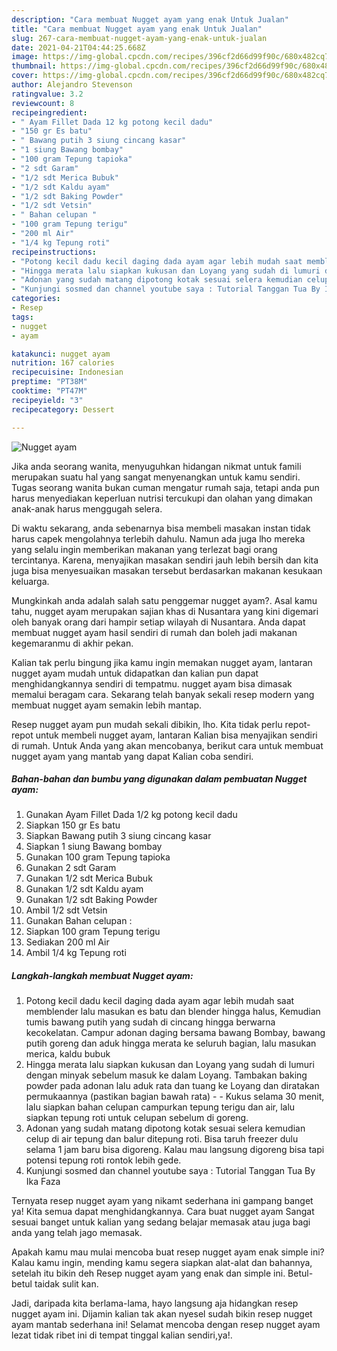 ```yaml
---
description: "Cara membuat Nugget ayam yang enak Untuk Jualan"
title: "Cara membuat Nugget ayam yang enak Untuk Jualan"
slug: 267-cara-membuat-nugget-ayam-yang-enak-untuk-jualan
date: 2021-04-21T04:44:25.668Z
image: https://img-global.cpcdn.com/recipes/396cf2d66d99f90c/680x482cq70/nugget-ayam-foto-resep-utama.jpg
thumbnail: https://img-global.cpcdn.com/recipes/396cf2d66d99f90c/680x482cq70/nugget-ayam-foto-resep-utama.jpg
cover: https://img-global.cpcdn.com/recipes/396cf2d66d99f90c/680x482cq70/nugget-ayam-foto-resep-utama.jpg
author: Alejandro Stevenson
ratingvalue: 3.2
reviewcount: 8
recipeingredient:
- " Ayam Fillet Dada 12 kg potong kecil dadu"
- "150 gr Es batu"
- " Bawang putih 3 siung cincang kasar"
- "1 siung Bawang bombay"
- "100 gram Tepung tapioka"
- "2 sdt Garam"
- "1/2 sdt Merica Bubuk"
- "1/2 sdt Kaldu ayam"
- "1/2 sdt Baking Powder"
- "1/2 sdt Vetsin"
- " Bahan celupan "
- "100 gram Tepung terigu"
- "200 ml Air"
- "1/4 kg Tepung roti"
recipeinstructions:
- "Potong kecil dadu kecil daging dada ayam agar lebih mudah saat memblender lalu masukan es batu dan blender hingga halus, Kemudian tumis bawang putih yang sudah di cincang hingga berwarna kecokelatan. Campur adonan daging bersama bawang Bombay, bawang putih goreng dan aduk hingga merata ke seluruh bagian, lalu masukan merica, kaldu bubuk"
- "Hingga merata lalu siapkan kukusan dan Loyang yang sudah di lumuri dengan minyak sebelum masuk ke dalam Loyang. Tambakan baking powder pada adonan lalu aduk rata dan tuang ke Loyang dan diratakan permukaannya (pastikan bagian bawah rata)   Kukus selama 30 menit, lalu siapkan bahan celupan campurkan tepung terigu dan air, lalu siapkan tepung roti untuk celupan sebelum di goreng."
- "Adonan yang sudah matang dipotong kotak sesuai selera kemudian celup di air tepung dan balur ditepung roti. Bisa taruh freezer dulu selama 1 jam baru bisa digoreng. Kalau mau langsung digoreng bisa tapi potensi tepung roti rontok lebih gede."
- "Kunjungi sosmed dan channel youtube saya : Tutorial Tanggan Tua By Ika Faza"
categories:
- Resep
tags:
- nugget
- ayam

katakunci: nugget ayam 
nutrition: 167 calories
recipecuisine: Indonesian
preptime: "PT38M"
cooktime: "PT47M"
recipeyield: "3"
recipecategory: Dessert

---
```



![Nugget ayam](https://img-global.cpcdn.com/recipes/396cf2d66d99f90c/680x482cq70/nugget-ayam-foto-resep-utama.jpg)

Jika anda seorang wanita, menyuguhkan hidangan nikmat untuk famili merupakan suatu hal yang sangat menyenangkan untuk kamu sendiri. Tugas seorang  wanita bukan cuman mengatur rumah saja, tetapi anda pun harus menyediakan keperluan nutrisi tercukupi dan olahan yang dimakan anak-anak harus menggugah selera.

Di waktu  sekarang, anda sebenarnya bisa membeli masakan instan tidak harus capek mengolahnya terlebih dahulu. Namun ada juga lho mereka yang selalu ingin memberikan makanan yang terlezat bagi orang tercintanya. Karena, menyajikan masakan sendiri jauh lebih bersih dan kita juga bisa menyesuaikan masakan tersebut berdasarkan makanan kesukaan keluarga. 



Mungkinkah anda adalah salah satu penggemar nugget ayam?. Asal kamu tahu, nugget ayam merupakan sajian khas di Nusantara yang kini digemari oleh banyak orang dari hampir setiap wilayah di Nusantara. Anda dapat membuat nugget ayam hasil sendiri di rumah dan boleh jadi makanan kegemaranmu di akhir pekan.

Kalian tak perlu bingung jika kamu ingin memakan nugget ayam, lantaran nugget ayam mudah untuk didapatkan dan kalian pun dapat menghidangkannya sendiri di tempatmu. nugget ayam bisa dimasak memalui beragam cara. Sekarang telah banyak sekali resep modern yang membuat nugget ayam semakin lebih mantap.

Resep nugget ayam pun mudah sekali dibikin, lho. Kita tidak perlu repot-repot untuk membeli nugget ayam, lantaran Kalian bisa menyajikan sendiri di rumah. Untuk Anda yang akan mencobanya, berikut cara untuk membuat nugget ayam yang mantab yang dapat Kalian coba sendiri.

<!--inarticleads1-->

##### Bahan-bahan dan bumbu yang digunakan dalam pembuatan Nugget ayam:

1. Gunakan  Ayam Fillet Dada 1/2 kg potong kecil dadu
1. Siapkan 150 gr Es batu
1. Siapkan  Bawang putih 3 siung cincang kasar
1. Siapkan 1 siung Bawang bombay
1. Gunakan 100 gram Tepung tapioka
1. Gunakan 2 sdt Garam
1. Gunakan 1/2 sdt Merica Bubuk
1. Gunakan 1/2 sdt Kaldu ayam
1. Gunakan 1/2 sdt Baking Powder
1. Ambil 1/2 sdt Vetsin
1. Gunakan  Bahan celupan :
1. Siapkan 100 gram Tepung terigu
1. Sediakan 200 ml Air
1. Ambil 1/4 kg Tepung roti




<!--inarticleads2-->

##### Langkah-langkah membuat Nugget ayam:

1. Potong kecil dadu kecil daging dada ayam agar lebih mudah saat memblender lalu masukan es batu dan blender hingga halus, Kemudian tumis bawang putih yang sudah di cincang hingga berwarna kecokelatan. Campur adonan daging bersama bawang Bombay, bawang putih goreng dan aduk hingga merata ke seluruh bagian, lalu masukan merica, kaldu bubuk
1. Hingga merata lalu siapkan kukusan dan Loyang yang sudah di lumuri dengan minyak sebelum masuk ke dalam Loyang. Tambakan baking powder pada adonan lalu aduk rata dan tuang ke Loyang dan diratakan permukaannya (pastikan bagian bawah rata)  -  - Kukus selama 30 menit, lalu siapkan bahan celupan campurkan tepung terigu dan air, lalu siapkan tepung roti untuk celupan sebelum di goreng.
1. Adonan yang sudah matang dipotong kotak sesuai selera kemudian celup di air tepung dan balur ditepung roti. Bisa taruh freezer dulu selama 1 jam baru bisa digoreng. Kalau mau langsung digoreng bisa tapi potensi tepung roti rontok lebih gede.
1. Kunjungi sosmed dan channel youtube saya : Tutorial Tanggan Tua By Ika Faza




Ternyata resep nugget ayam yang nikamt sederhana ini gampang banget ya! Kita semua dapat menghidangkannya. Cara buat nugget ayam Sangat sesuai banget untuk kalian yang sedang belajar memasak atau juga bagi anda yang telah jago memasak.

Apakah kamu mau mulai mencoba buat resep nugget ayam enak simple ini? Kalau kamu ingin, mending kamu segera siapkan alat-alat dan bahannya, setelah itu bikin deh Resep nugget ayam yang enak dan simple ini. Betul-betul taidak sulit kan. 

Jadi, daripada kita berlama-lama, hayo langsung aja hidangkan resep nugget ayam ini. Dijamin kalian tak akan nyesel sudah bikin resep nugget ayam mantab sederhana ini! Selamat mencoba dengan resep nugget ayam lezat tidak ribet ini di tempat tinggal kalian sendiri,ya!.

